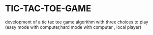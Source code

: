 # TIC-TAC-TOE-GAME
development of a tic tac toe game algorithm with three choices to play (easy mode with computer,hard mode with computer , local player)
